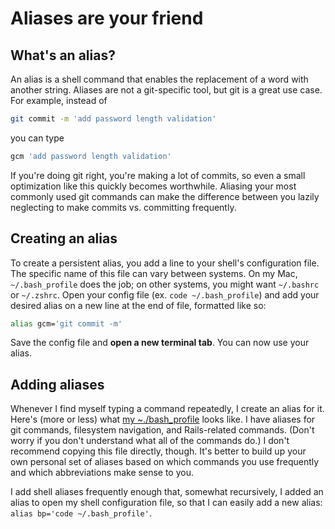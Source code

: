 # Aliases are your friend

## What's an alias?

An alias is a shell command that enables the replacement of a word with another
string. Aliases are not a git-specific tool, but git is a great use case. For
example, instead of

```bash
git commit -m 'add password length validation'
```

you can type

```bash
gcm 'add password length validation'
```

If you're doing git right, you're making a lot of commits, so even a small
optimization like this quickly becomes worthwhile. Aliasing your most commonly
used git commands can make the difference between you lazily neglecting to make
commits vs. committing frequently.

## Creating an alias

To create a persistent alias, you add a line to your shell's configuration file.
The specific name of this file can vary between systems. On my Mac,
`~/.bash_profile` does the job; on other systems, you might want `~/.bashrc` or
`~/.zshrc`. Open your config file (ex. `code ~/.bash_profile`) and add your
desired alias on a new line at the end of file, formatted like so:

```bash
alias gcm='git commit -m'
```

Save the config file and **open a new terminal tab**. You can now use your
alias.

## Adding aliases

Whenever I find myself typing a command repeatedly, I create an alias for it.
Here's (more or less) what [my ~./bash_profile][bash-profile] looks like. I have
aliases for git commands, filesystem navigation, and Rails-related commands.
(Don't worry if you don't understand what all of the commands do.) I don't
recommend copying this file directly, though. It's better to build up your own
personal set of aliases based on which commands you use frequently and which
abbreviations make sense to you.

I add shell aliases frequently enough that, somewhat recursively, I added an
alias to open my shell configuration file, so that I can easily add a new alias:
`alias bp='code ~/.bash_profile'`.

[bash-profile]: https://assets.aaonline.io/fullstack/ruby/assets/bash_profile
